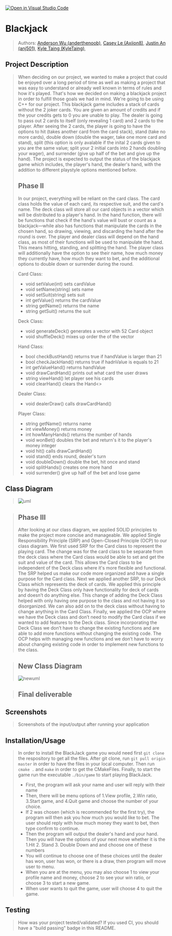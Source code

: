 [![Open in Visual Studio Code](https://classroom.github.com/assets/open-in-vscode-c66648af7eb3fe8bc4f294546bfd86ef473780cde1dea487d3c4ff354943c9ae.svg)](https://classroom.github.com/online_ide?assignment_repo_id=9905501&assignment_repo_type=AssignmentRepo)

# Blackjack
 > Authors: [Anderson Wu (anderthenoob)](https://github.com/anderthenoob),
            [Casey Le (Axiion8)](https://github.com/Axiion8),
            [Justin An (anj501)](https://github.com/anj501),
            [Kyle Taing (KyleTaing)](https://github.com/KyleTaing),

## Project Description
 > When deciding on our project, we wanted to make a project that could be enjoyed over a long period of time as well as making a project that was easy to understand or already well known in terms of rules and how it's played. That's how we decided on making a blackjack project in order to fulfill those goals we had in mind. We're going to be using C++ for our project. This blackjack game includes a stack of cards without the 2 joker cards. You are given an amount of credits and if the your credits gets to 0 you are unable to play. The dealer is going to pass out 2 cards to itself (only revealing 1 card) and 2 cards to the player. After seeing the 2 cards, the player is going to have the options to hit (takes another card from the card stack), stand (take no more cards), double down (double the wager, take one more card and stand), split (this option is only avalable if the inital 2 cards given to you are the same value; split your 2 initial cards into 2 hands doubling your wager), and surrender (give up half of the bet and give up the hand). The project is expected to output the status of the blackjack game which includes, the player's hand, the dealer's hand, with the addition to different playstyle options mentioned before.
 > 
 > ## Phase II
 > In our project, everything will be reliant on the card class. The card class holds the value of each card, its respective suit, and the card's name. The deck class will store all our card objects in a vector which will be distributed to a player's hand. In the hand function, there will be functions that check if the hand's value will bust or count as a blackjack—while also has functions that manipulate the cards in the chosen hand, so drawing, viewing, and discarding the hand after the round is over. The player and dealer class will depend on the hand class, as most of their functions will be used to manipulate the hand. This means hitting, standing, and splitting the hand. The player class will additionally have the option to see their name, how much money they currently have, how much they want to bet, and the additional options to double down or surrender during the round.

 > Card Class:
 > * void setValue(int) sets cardValue
 > * void setName(string) sets name
 > * void setSuit(string) sets suit
 > * int getValue() returns the cardValue
 > * string getName() returns the name
 > * string getSuit() returns the suit
 > 
 > Deck Class:
 > * void generateDeck() generates a vector with 52 Card object
 > * void shuffleDeck() mixes up order the of the vector
 > 
 > Hand Class:
 > * bool checkBustHand() returns true if handValue is larger than 21
 > * bool checkJackHand() returns true if hadnValue is equals to 21 
 > * int getValueHand() returns handValue
 > * void drawCardHand() prints out what card the user draws
 > * string viewHand() let player see his cards
 > * void clearHand() clears the Hand<>
 > 
 > Dealer Class:
 > * void dealerDraw() calls drawCardHand()
 > 
 > Player Class:
 > * string getName() returns name
 > * int viewMoney() returns money
 > * int howManyHands() returns the number of hands
 > * void wonBet() doubles the bet and return's it to the player's money integer
 > * void hit() calls drawCardHand()
 > * void stand() ends round, dealer's turn
 > * void doubleDown() double the bet, hit once and stand
 > * void splitHands() creates one more hand
 > * void surrender() give up half of the bet and lose game

## Class Diagram
 > ![uml](https://user-images.githubusercontent.com/110501128/222856648-8de8d71b-d211-432f-b11d-1517cb55bf24.png)

 
 > ## Phase III
 > After looking at our class diagram, we applied SOLID principles to make the project more concise and manageable. We applied Single Responsibility Principle (SRP) and Open-Closed Principle (OCP) to our class diagram. We first used SRP for the Card class to represent the playing card. The change was for the card class to be separate from the deck class where the Card class would be able to set and get the suit and value of the card. This allows the Card class to be independent of the Deck class where it's more flexible and functional. The SRP helped us make our code more organized and have a single purpose for the Card class. Next we applied another SRP, to our Deck Class which represents the deck of cards. We applied this principle by having the Deck Class only have functionality for deck of cards and doesn’t do anything else. This change of adding the Deck Class helped with only having one purpose to the class and not having it so disorganized. We can also add on to the deck class without having to change anything in the Card Class. Finally, we applied the OCP where we have the Deck class and don’t need to modify the Card class if we wanted to add features to the Deck class. Since incorporating the Deck Class we don’t have to change the existing functions and are able to add more functions without changing the existing code. The OCP helps with managing new functions and we don’t have to worry about changing existing code in order to implement new functions to the class. 
 
 > ## New Class Diagram
 > ![newuml](https://user-images.githubusercontent.com/110501128/222856040-854324e9-bd44-4da4-a816-7ca9daf0b8fa.png)

 
 > ## Final deliverable
 
 ## Screenshots
 > Screenshots of the input/output after running your application
 ## Installation/Usage
 > In order to install the BlackJack game you would need first `git clone` the respository to get all the files. After git clone, run `git pull origin master` in order to have the files in your local computer. Then run `cmake .` and `make` in order to get the CMakeFiles. Finally, to start the game run the executable `./bin/game` to start playing BlackJack.
 > - First, the program will ask your name and user will reply with their name
 > - Then, there will be menu options of 1.View profile, 2.Win ratio, 3.Start game, and 4.Quit game and choose the number of your choice.
 > - If 2 was chosen (which is recommended for the first try), the program will then ask you how much you would like to bet. The user should reply with how much money 
 >   they want to bet, then type confirm to continue.
 > - Then the program will output the dealer's hand and your hand. Then you will have the options of your next move whether it is the 1.Hit 2. Stand 3. Double Down and
 >   and choose one of these numbers
 > - You will continue to choose one of these choices until the dealer has won, user has won, or there is a draw, then program will move user to menu.
 > - When you are at the menu, you may also choose 1 to view your profile name and money, choose 2 to see your win ratio, or choose 3 to start a new game.
 > - When user wants to quit the game, user will choose 4 to quit the game.
 ## Testing
 > How was your project tested/validated? If you used CI, you should have a "build passing" badge in this README.
 
